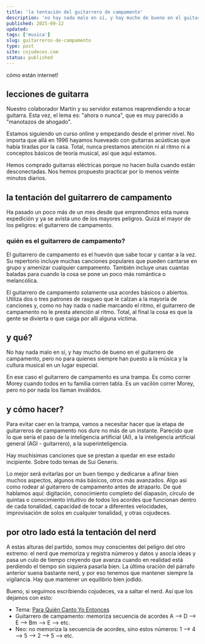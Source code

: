 ```yaml
---
title: 'la tentación del guitarrero de campamento'
description: 'no hay nada malo en sí, y hay mucho de bueno en el guitarrero de campamento, pero no para quienes siempre han puesto a la música y la cultura musical en un lugar especial.'
published: 2025-09-12
updated:
tags: ['musica']
slug: guitarreros-de-campamento
type: post
site: cojudeces.com
status: published
---
```


cómo están internet!

## lecciones de guitarra

Nuestro colaborador Martín y su servidor estamos reaprendiendo a tocar guitarra. Esta vez, el lema es: "ahora o nunca", que es muy parecido a "manotazos de ahogado".

Estamos siguiendo un curso online y empezando desde el primer nivel. No importa que allá en 1996 hayamos hueveado con guitarras acústicas que había tiradas por la casa. Total, nunca prestamos atención ni al ritmo ni a conceptos básicos de teoría musical, así que aquí estamos.

Hemos comprado guitarras eléctricas porque no hacen bulla cuando están desconectadas. Nos hemos propuesto practicar por lo menos veinte minutos diarios.

## la tentación del guitarrero de campamento

Ha pasado un poco más de un mes desde que emprendimos esta nueva expedición y ya se avista uno de los mayores peligros. Quizá el mayor de los peligros: el guitarrero de campamento.

### quién es el guitarrero de campamento?

El guitarrero de campamento es el huevón que sabe tocar y cantar a la vez. Su repertorio incluye muchas canciones populares que pueden cantarse en grupo y amenizar cualquier campamento. También incluye unas cuantas baladas para cuando la cosa se pone un poco más romántica o melancólica.

El guitarrero de campamento solamente usa acordes básicos o abiertos. Utiliza dos o tres patrones de rasgueo que le calzan a la mayoría de canciones y, como no hay nada o nadie marcando el ritmo, el guitarrero de campamento no le presta atención al ritmo. Total, al final la cosa es que la gente se divierta o que caiga por allí alguna víctima.

## y qué?

No hay nada malo en sí, y hay mucho de bueno en el guitarrero de campamento, pero no para quienes siempre han puesto a la música y la cultura musical en un lugar especial.

En ese caso el guitarrero de campamento es una trampa. Es como correr Morey cuando todos en tu familia corren tabla. Es un vacilón correr Morey, pero no por nada los llaman inválidos.

## y cómo hacer?

Para evitar caer en la trampa, vamos a necesitar hacer que la etapa de guitarreros de campamento nos dure no más de un instante. Parecido que lo que sería el paso de la inteligencia artificial (AI), a la inteligencia artificial general (AGI - guitarrero), a la superinteligencia.

Hay muchísimas canciones que se prestan a quedar en ese estado incipiente. Sobre todo temas de Sui Generis.

Lo mejor será evitarlas por un buen tiempo y dedicarse a afinar bien muchos aspectos, algunos más básicos, otros más avanzados. Algo así como rodear al guitarrero de campamento antes de atraparlo. De qué hablamos aquí: digitación, conocimiento completo del diapasón, círculo de quintas o conocimiento intuitivo de todos los acordes que funcionan dentro de cada tonalidad, capacidad de tocar a diferentes velocidades, improvisación de solos en cualquier tonalidad, y otras cojudeces.

## por otro lado está la tentación del nerd

A estas alturas del partido, somos muy conscientes del peligro del otro extremo: el nerd que memoriza y registra números y datos y asocia ideas y pasa un culo de tiempo creyendo que avanza cuando en realidad está perdiendo el tiempo sin siquiera pasarla bien. La última oración del párrafo anterior suena bastante nerd, y por eso tenemos que mantener siempre la vigilancia. Hay que mantener un equilibrio bien jodido.

Bueno, si seguimos escribiendo cojudeces, va a saltar el nerd. Así que los dejamos con esto:

- Tema: [Para Quién Canto Yo Entonces](https://youtu.be/eDM1S11jPrw?si=CWOlj4_VaHjMPPVI)
- Guitarrero de campamento: memoriza secuencia de acordes A --> D --> E --> Bm --> E --> etc.
- Neo: no memoriza la secuencia de acordes, sino estos números: 1 --> 4 --> 5 --> 2 --> 5 --> etc.
